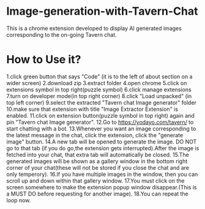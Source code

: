 # Image-generation-with-Tavern-Chat
This is a chrome extension developed to display AI generated images corresponding to the on-going Tavern chat.

# How to Use it?
1.click green button that says "Code" (it is to the left of about section on a wider screen)
2.download zip
3.extract folder 
4.open chrome 
5.click on extensions symbol in top right(puzzle symbol) 
6.click manage extensions 
7.turn on developer mode(in top right corner)
8.click "Load unpacked" (in top left corner) 
9.select the extracted "Tavern chat Image generator" folder 
10.make sure that extension with title "Image Extractor Extension" is enabled.
11.click on extension button(puzzle symbol in top right) again and pin "Tavern chat Image generator".
12.Go to https://yodayo.com/tavern/     to start chatting with a bot.
13.Whenever you want an image corresponding to the latest message in the chat, click the extension, click the "generate image" button.
14.A new tab will be opened to generate the image. DO NOT go to that tab (if you do go,the extension gets interrupted).After the image is fetched into your chat, that extra tab will automatically be closed.
15.The generated images will be shown as a gallery window in the bottom right corner of your chat(these will not be stored if you close the chat and are only temperory).
16.If you have multiple images in the window, then you can scroll up and down within that gallery window.
17.You must click on the screen somewhere to make the extension popup window disappear.(This is a MUST DO before requesting for another image).
18.You can repeat the loop now.
